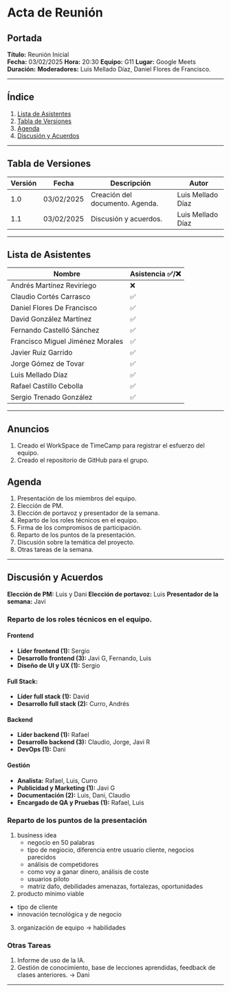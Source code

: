 # Acta de Reunión

## Portada

**Título:** Reunión Inicial  
**Fecha:** 03/02/2025 
**Hora:** 20:30
**Equipo:** G11 
**Lugar:** Google Meets 
**Duración:**
**Moderadores:** Luis Mellado Díaz, Daniel Flores de Francisco.

---

## Índice

1. [Lista de Asistentes](#lista-de-asistentes)
2. [Tabla de Versiones](#tabla-de-versiones)
3. [Agenda](#agenda)
4. [Discusión y Acuerdos](#discusion-y-acuerdos)

---

## Tabla de Versiones

| Versión | Fecha | Descripción | Autor |
|---------|------|-------------|-------|
| 1.0 | 03/02/2025 | Creación del documento. Agenda. | Luis Mellado Díaz |
| 1.1 | 03/02/2025 | Discusión y acuerdos. | Luis Mellado Díaz |


---


## Lista de Asistentes

| Nombre | Asistencia ✅/❌|
|--------|------------|
| Andrés Martínez Reviriego         | ❌ |
| Claudio Cortés Carrasco           | ✅ |
| Daniel Flores De Francisco        | ✅ |
| David González Martínez           | ✅ |
| Fernando Castelló Sánchez         | ✅ |
| Francisco Miguel Jiménez Morales  | ✅ |
| Javier Ruiz Garrido               | ✅ |
| Jorge Gómez de Tovar              | ✅ |
| Luis Mellado Díaz                 | ✅ |
| Rafael Castillo Cebolla           | ✅ |
| Sergio Trenado González           | ✅ |

---
## Anuncios

1. Creado el WorkSpace de TimeCamp para registrar el esfuerzo del equipo.
2. Creado el repositorio de GitHub para el grupo.
   
## Agenda

1. Presentación de los miembros del equipo.
2. Elección de PM.
3. Elección de portavoz y presentador de la semana.
4. Reparto de los roles técnicos en el equipo.
5. Firma de los compromisos de participación. 
6. Reparto de los puntos de la presentación.
7. Discusión sobre la temática del proyecto.
8. Otras tareas de la semana.

---

## Discusión y Acuerdos

**Elección de PM:** Luis y Dani
**Elección de portavoz:** Luis
**Presentador de la semana:** Javi

### Reparto de los roles técnicos en el equipo.

#### **Frontend**
- **Líder frontend (1):** Sergio
- **Desarrollo frontend (3):** Javi G, Fernando, Luis
- **Diseño de UI y UX (1):** Sergio
  
#### **Full Stack:** 
- **Líder full stack (1):** David
- **Desarrollo full stack (2):** Curro, Andrés

#### **Backend**
- **Líder backend (1):** Rafael
- **Desarrollo backend (3):** Claudio, Jorge, Javi R
- **DevOps (1):** Dani

#### **Gestión**
- **Analista:** Rafael, Luis, Curro
- **Publicidad y Marketing (1):** Javi G
- **Documentación (2):** Luis, Dani, Claudio
- **Encargado de QA y Pruebas (1):** Rafael, Luis

### Reparto de los puntos de la presentación

1. business idea
	- negocio en 50 palabras
	- tipo de negiocio, diferencia entre usuario cliente, negocios parecidos
	- análisis de competidores
	- como voy a ganar dinero, análisis de coste
	- usuarios piloto
	- matriz dafo, debilidades amenazas, fortalezas, oportunidades 
2. producto mínimo viable
  - tipo de cliente
  - innovación tecnológica y de negocio
3. organización de equipo -> habilidades

### Otras Tareas
1. Informe de uso de la IA.
2. Gestión de conocimiento, base de lecciones aprendidas, feedback de clases anteriores. -> Dani

----

